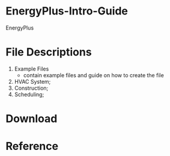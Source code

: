# EnergyPlus-Intro-Guide

EnergyPlus

# File Descriptions

1. Example Files
   - contain example files and guide on how to create the file
2. HVAC System;
3. Construction;
4. Scheduling;

# Download

# Reference
